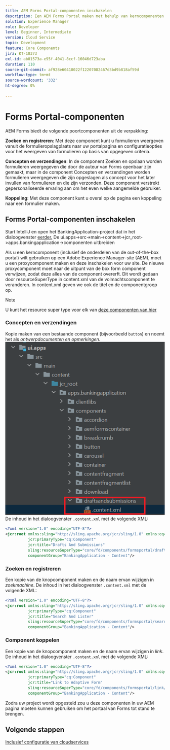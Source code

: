 ```yaml
---
title: AEM Forms Portal-componenten inschakelen
description: Een AEM Forms Portal maken met behulp van kerncomponenten
solution: Experience Manager
role: Developer
level: Beginner, Intermediate
version: Cloud Service
topic: Development
feature: Core Components
jira: KT-10373
exl-id: ab01573a-e95f-4041-8ccf-16046d723aba
duration: 110
source-git-commit: af928e60410022f12207082467d3bd9b818af59d
workflow-type: tm+mt
source-wordcount: '332'
ht-degree: 0%

---
```


# Forms Portal-componenten

AEM Forms biedt de volgende poortcomponenten uit de verpakking:

**Zoeken en registreren**: Met deze component kunt u formulieren weergeven vanuit de formulieropslagplaats naar uw portalpagina en configuratieopties voor het weergeven van formulieren op basis van opgegeven criteria.

**Concepten en verzendingen**: In de component Zoeken en opslaan worden formulieren weergegeven die door de auteur van Forms openbaar zijn gemaakt, maar in de component Concepten en verzendingen worden formulieren weergegeven die zijn opgeslagen als concept voor het later invullen van formulieren en die zijn verzonden. Deze component verstrekt gepersonaliseerde ervaring aan om het even welke aangemelde gebruiker.

**Koppeling**: Met deze component kunt u overal op de pagina een koppeling naar een formulier maken.

## Forms Portal-componenten inschakelen

Start IntelliJ en open het BankingApplication-project dat in het dialoogvenster [eerder.](./getting-started.md) De ui.apps->src->main->content->jcr_root->apps.bankingapplication->componenten uitbreiden

Als u een kerncomponent (inclusief de onderdelen van de out-of-the-box portal) wilt gebruiken op een Adobe Experience Manager-site (AEM), moet u een proxycomponent maken en deze inschakelen voor uw site.
De nieuwe proxycomponent moet naar de uitpunt van de box form component verwijzen, zodat deze alles van de component overerft. Dit wordt gedaan door resourceSuperType in content.xml van de volmachtscomponent te veranderen. In content.xml geven we ook de titel en de componentgroep op.
>[!NOTE]
>
> U kunt het resource super type voor elk van [deze componenten van hier](https://github.com/adobe/aem-core-forms-components/tree/master/ui.apps/src/main/content/jcr_root/apps/core/fd/components/formsportal)


### Concepten en verzendingen

Kopie maken van een bestaande component (bijvoorbeeld `button`) en noemt het als _ontwerpdocumenten en opmerkingen_.
![ontwerpdocumenten en opmerkingen](assets/forms-portal-components2.png)
De inhoud in het dialoogvenster `.content.xml` met de volgende XML:

```xml
<?xml version="1.0" encoding="UTF-8"?>
<jcr:root xmlns:sling="http://sling.apache.org/jcr/sling/1.0" xmlns:cq="http://www.day.com/jcr/cq/1.0" xmlns:jcr="http://www.jcp.org/jcr/1.0"
          jcr:primaryType="cq:Component"
          jcr:title="Drafts And Submissions"
          sling:resourceSuperType="core/fd/components/formsportal/draftsandsubmissions/v1/draftsandsubmissions"
          componentGroup="BankingApplication - Content"/>
```

### Zoeken en registreren

Een kopie van de knopcomponent maken en de naam ervan wijzigen in _zoekmachine_.
De inhoud in het dialoogvenster `.content.xml` met de volgende XML:


```xml
<?xml version="1.0" encoding="UTF-8"?>
<jcr:root xmlns:sling="http://sling.apache.org/jcr/sling/1.0" xmlns:cq="http://www.day.com/jcr/cq/1.0" xmlns:jcr="http://www.jcp.org/jcr/1.0"
          jcr:primaryType="cq:Component"
          jcr:title="Search And Lister"
          sling:resourceSuperType="core/fd/components/formsportal/searchlister/v1/searchlister"
          componentGroup="BankingApplication - Content"/>
```

### Component koppelen

Een kopie van de knopcomponent maken en de naam ervan wijzigen in _link_.
De inhoud in het dialoogvenster `.content.xml` met de volgende XML:


```xml
<?xml version="1.0" encoding="UTF-8"?>
<jcr:root xmlns:sling="http://sling.apache.org/jcr/sling/1.0" xmlns:cq="http://www.day.com/jcr/cq/1.0" xmlns:jcr="http://www.jcp.org/jcr/1.0"
          jcr:primaryType="cq:Component"
          jcr:title="Link to Adaptive Form"
          sling:resourceSuperType="core/fd/components/formsportal/link/v2/link"
          componentGroup="BankingApplication - Content"/>
```

Zodra uw project wordt opgesteld zou u deze componenten in uw AEM pagina moeten kunnen gebruiken om het portaal van Forms tot stand te brengen.

## Volgende stappen

[Inclusief configuratie van cloudservices](./azure-storage-fdm.md)
